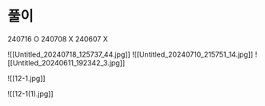 # 풀이

240716 O
240708 X
240607 X


![[Untitled_20240718_125737_44.jpg]]
![[Untitled_20240710_215751_14.jpg]]
![[Untitled_20240611_192342_3.jpg]]


![[12-1.jpg]]

![[12-1(1).jpg]]